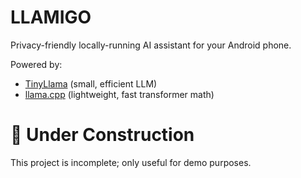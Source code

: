 # LLAMIGO

Privacy-friendly locally-running AI assistant for your Android phone.

Powered by:

- [TinyLlama](https://github.com/jzhang38/TinyLlama) (small, efficient LLM)
- [llama.cpp](https://github.com/ggml-org/llama.cpp) (lightweight, fast transformer math)

# 🚧  Under Construction

This project is incomplete; only useful for demo purposes. 